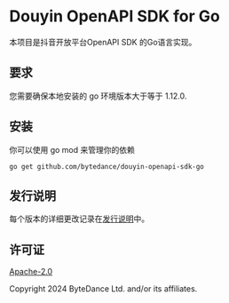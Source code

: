 # Douyin OpenAPI SDK for Go
本项目是抖音开放平台OpenAPI SDK 的Go语言实现。


## 要求
您需要确保本地安装的 go 环境版本大于等于 1.12.0.

## 安装
你可以使用 go mod 来管理你的依赖
```
go get github.com/bytedance/douyin-openapi-sdk-go
```

## 发行说明
每个版本的详细更改记录在[发行说明](./ChangeLog.txt)中。


## 许可证
[Apache-2.0](http://www.apache.org/licenses/LICENSE-2.0)

Copyright 2024 ByteDance Ltd. and/or its affiliates.
